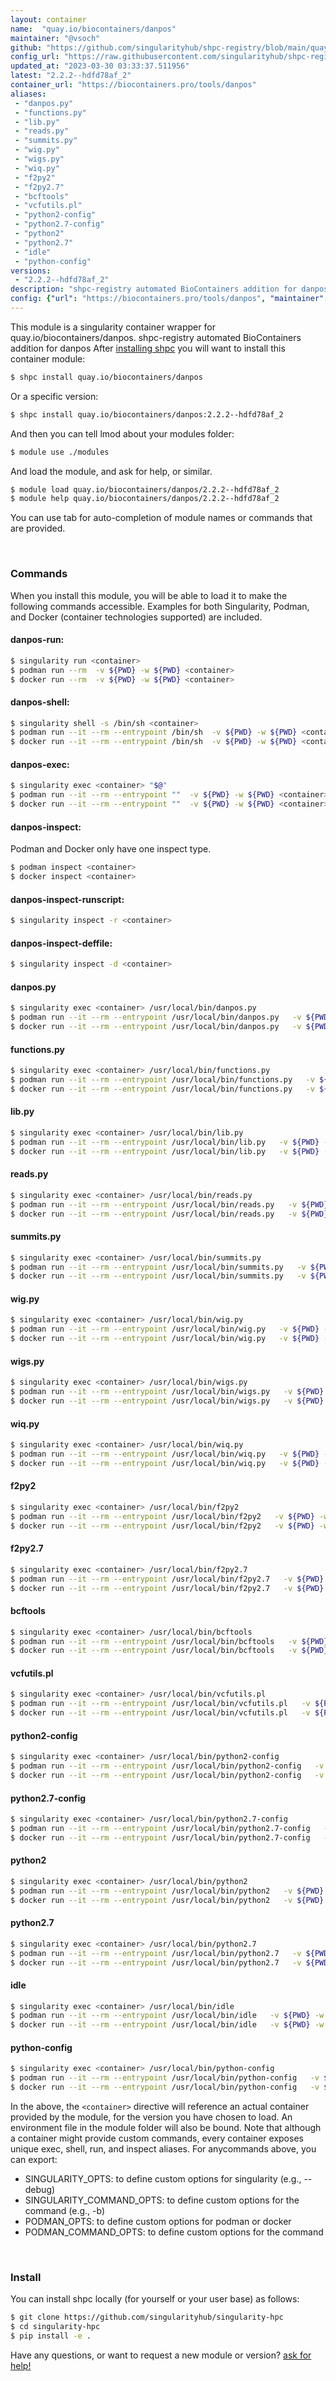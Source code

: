 ```yaml
---
layout: container
name:  "quay.io/biocontainers/danpos"
maintainer: "@vsoch"
github: "https://github.com/singularityhub/shpc-registry/blob/main/quay.io/biocontainers/danpos/container.yaml"
config_url: "https://raw.githubusercontent.com/singularityhub/shpc-registry/main/quay.io/biocontainers/danpos/container.yaml"
updated_at: "2023-03-30 03:33:37.511956"
latest: "2.2.2--hdfd78af_2"
container_url: "https://biocontainers.pro/tools/danpos"
aliases:
 - "danpos.py"
 - "functions.py"
 - "lib.py"
 - "reads.py"
 - "summits.py"
 - "wig.py"
 - "wigs.py"
 - "wiq.py"
 - "f2py2"
 - "f2py2.7"
 - "bcftools"
 - "vcfutils.pl"
 - "python2-config"
 - "python2.7-config"
 - "python2"
 - "python2.7"
 - "idle"
 - "python-config"
versions:
 - "2.2.2--hdfd78af_2"
description: "shpc-registry automated BioContainers addition for danpos"
config: {"url": "https://biocontainers.pro/tools/danpos", "maintainer": "@vsoch", "description": "shpc-registry automated BioContainers addition for danpos", "latest": {"2.2.2--hdfd78af_2": "sha256:b618af123e54b5df4f0b6f4ef61bcdb64e816c583fd28d6c61404081f24237e0"}, "tags": {"2.2.2--hdfd78af_2": "sha256:b618af123e54b5df4f0b6f4ef61bcdb64e816c583fd28d6c61404081f24237e0"}, "docker": "quay.io/biocontainers/danpos", "aliases": {"danpos.py": "/usr/local/bin/danpos.py", "functions.py": "/usr/local/bin/functions.py", "lib.py": "/usr/local/bin/lib.py", "reads.py": "/usr/local/bin/reads.py", "summits.py": "/usr/local/bin/summits.py", "wig.py": "/usr/local/bin/wig.py", "wigs.py": "/usr/local/bin/wigs.py", "wiq.py": "/usr/local/bin/wiq.py", "f2py2": "/usr/local/bin/f2py2", "f2py2.7": "/usr/local/bin/f2py2.7", "bcftools": "/usr/local/bin/bcftools", "vcfutils.pl": "/usr/local/bin/vcfutils.pl", "python2-config": "/usr/local/bin/python2-config", "python2.7-config": "/usr/local/bin/python2.7-config", "python2": "/usr/local/bin/python2", "python2.7": "/usr/local/bin/python2.7", "idle": "/usr/local/bin/idle", "python-config": "/usr/local/bin/python-config"}}
---
```


This module is a singularity container wrapper for quay.io/biocontainers/danpos.
shpc-registry automated BioContainers addition for danpos
After [installing shpc](#install) you will want to install this container module:


```bash
$ shpc install quay.io/biocontainers/danpos
```

Or a specific version:

```bash
$ shpc install quay.io/biocontainers/danpos:2.2.2--hdfd78af_2
```

And then you can tell lmod about your modules folder:

```bash
$ module use ./modules
```

And load the module, and ask for help, or similar.

```bash
$ module load quay.io/biocontainers/danpos/2.2.2--hdfd78af_2
$ module help quay.io/biocontainers/danpos/2.2.2--hdfd78af_2
```

You can use tab for auto-completion of module names or commands that are provided.

<br>

### Commands

When you install this module, you will be able to load it to make the following commands accessible.
Examples for both Singularity, Podman, and Docker (container technologies supported) are included.

#### danpos-run:

```bash
$ singularity run <container>
$ podman run --rm  -v ${PWD} -w ${PWD} <container>
$ docker run --rm  -v ${PWD} -w ${PWD} <container>
```

#### danpos-shell:

```bash
$ singularity shell -s /bin/sh <container>
$ podman run --it --rm --entrypoint /bin/sh  -v ${PWD} -w ${PWD} <container>
$ docker run --it --rm --entrypoint /bin/sh  -v ${PWD} -w ${PWD} <container>
```

#### danpos-exec:

```bash
$ singularity exec <container> "$@"
$ podman run --it --rm --entrypoint ""  -v ${PWD} -w ${PWD} <container> "$@"
$ docker run --it --rm --entrypoint ""  -v ${PWD} -w ${PWD} <container> "$@"
```

#### danpos-inspect:

Podman and Docker only have one inspect type.

```bash
$ podman inspect <container>
$ docker inspect <container>
```

#### danpos-inspect-runscript:

```bash
$ singularity inspect -r <container>
```

#### danpos-inspect-deffile:

```bash
$ singularity inspect -d <container>
```


#### danpos.py

```bash
$ singularity exec <container> /usr/local/bin/danpos.py
$ podman run --it --rm --entrypoint /usr/local/bin/danpos.py   -v ${PWD} -w ${PWD} <container> -c " $@"
$ docker run --it --rm --entrypoint /usr/local/bin/danpos.py   -v ${PWD} -w ${PWD} <container> -c " $@"
```


#### functions.py

```bash
$ singularity exec <container> /usr/local/bin/functions.py
$ podman run --it --rm --entrypoint /usr/local/bin/functions.py   -v ${PWD} -w ${PWD} <container> -c " $@"
$ docker run --it --rm --entrypoint /usr/local/bin/functions.py   -v ${PWD} -w ${PWD} <container> -c " $@"
```


#### lib.py

```bash
$ singularity exec <container> /usr/local/bin/lib.py
$ podman run --it --rm --entrypoint /usr/local/bin/lib.py   -v ${PWD} -w ${PWD} <container> -c " $@"
$ docker run --it --rm --entrypoint /usr/local/bin/lib.py   -v ${PWD} -w ${PWD} <container> -c " $@"
```


#### reads.py

```bash
$ singularity exec <container> /usr/local/bin/reads.py
$ podman run --it --rm --entrypoint /usr/local/bin/reads.py   -v ${PWD} -w ${PWD} <container> -c " $@"
$ docker run --it --rm --entrypoint /usr/local/bin/reads.py   -v ${PWD} -w ${PWD} <container> -c " $@"
```


#### summits.py

```bash
$ singularity exec <container> /usr/local/bin/summits.py
$ podman run --it --rm --entrypoint /usr/local/bin/summits.py   -v ${PWD} -w ${PWD} <container> -c " $@"
$ docker run --it --rm --entrypoint /usr/local/bin/summits.py   -v ${PWD} -w ${PWD} <container> -c " $@"
```


#### wig.py

```bash
$ singularity exec <container> /usr/local/bin/wig.py
$ podman run --it --rm --entrypoint /usr/local/bin/wig.py   -v ${PWD} -w ${PWD} <container> -c " $@"
$ docker run --it --rm --entrypoint /usr/local/bin/wig.py   -v ${PWD} -w ${PWD} <container> -c " $@"
```


#### wigs.py

```bash
$ singularity exec <container> /usr/local/bin/wigs.py
$ podman run --it --rm --entrypoint /usr/local/bin/wigs.py   -v ${PWD} -w ${PWD} <container> -c " $@"
$ docker run --it --rm --entrypoint /usr/local/bin/wigs.py   -v ${PWD} -w ${PWD} <container> -c " $@"
```


#### wiq.py

```bash
$ singularity exec <container> /usr/local/bin/wiq.py
$ podman run --it --rm --entrypoint /usr/local/bin/wiq.py   -v ${PWD} -w ${PWD} <container> -c " $@"
$ docker run --it --rm --entrypoint /usr/local/bin/wiq.py   -v ${PWD} -w ${PWD} <container> -c " $@"
```


#### f2py2

```bash
$ singularity exec <container> /usr/local/bin/f2py2
$ podman run --it --rm --entrypoint /usr/local/bin/f2py2   -v ${PWD} -w ${PWD} <container> -c " $@"
$ docker run --it --rm --entrypoint /usr/local/bin/f2py2   -v ${PWD} -w ${PWD} <container> -c " $@"
```


#### f2py2.7

```bash
$ singularity exec <container> /usr/local/bin/f2py2.7
$ podman run --it --rm --entrypoint /usr/local/bin/f2py2.7   -v ${PWD} -w ${PWD} <container> -c " $@"
$ docker run --it --rm --entrypoint /usr/local/bin/f2py2.7   -v ${PWD} -w ${PWD} <container> -c " $@"
```


#### bcftools

```bash
$ singularity exec <container> /usr/local/bin/bcftools
$ podman run --it --rm --entrypoint /usr/local/bin/bcftools   -v ${PWD} -w ${PWD} <container> -c " $@"
$ docker run --it --rm --entrypoint /usr/local/bin/bcftools   -v ${PWD} -w ${PWD} <container> -c " $@"
```


#### vcfutils.pl

```bash
$ singularity exec <container> /usr/local/bin/vcfutils.pl
$ podman run --it --rm --entrypoint /usr/local/bin/vcfutils.pl   -v ${PWD} -w ${PWD} <container> -c " $@"
$ docker run --it --rm --entrypoint /usr/local/bin/vcfutils.pl   -v ${PWD} -w ${PWD} <container> -c " $@"
```


#### python2-config

```bash
$ singularity exec <container> /usr/local/bin/python2-config
$ podman run --it --rm --entrypoint /usr/local/bin/python2-config   -v ${PWD} -w ${PWD} <container> -c " $@"
$ docker run --it --rm --entrypoint /usr/local/bin/python2-config   -v ${PWD} -w ${PWD} <container> -c " $@"
```


#### python2.7-config

```bash
$ singularity exec <container> /usr/local/bin/python2.7-config
$ podman run --it --rm --entrypoint /usr/local/bin/python2.7-config   -v ${PWD} -w ${PWD} <container> -c " $@"
$ docker run --it --rm --entrypoint /usr/local/bin/python2.7-config   -v ${PWD} -w ${PWD} <container> -c " $@"
```


#### python2

```bash
$ singularity exec <container> /usr/local/bin/python2
$ podman run --it --rm --entrypoint /usr/local/bin/python2   -v ${PWD} -w ${PWD} <container> -c " $@"
$ docker run --it --rm --entrypoint /usr/local/bin/python2   -v ${PWD} -w ${PWD} <container> -c " $@"
```


#### python2.7

```bash
$ singularity exec <container> /usr/local/bin/python2.7
$ podman run --it --rm --entrypoint /usr/local/bin/python2.7   -v ${PWD} -w ${PWD} <container> -c " $@"
$ docker run --it --rm --entrypoint /usr/local/bin/python2.7   -v ${PWD} -w ${PWD} <container> -c " $@"
```


#### idle

```bash
$ singularity exec <container> /usr/local/bin/idle
$ podman run --it --rm --entrypoint /usr/local/bin/idle   -v ${PWD} -w ${PWD} <container> -c " $@"
$ docker run --it --rm --entrypoint /usr/local/bin/idle   -v ${PWD} -w ${PWD} <container> -c " $@"
```


#### python-config

```bash
$ singularity exec <container> /usr/local/bin/python-config
$ podman run --it --rm --entrypoint /usr/local/bin/python-config   -v ${PWD} -w ${PWD} <container> -c " $@"
$ docker run --it --rm --entrypoint /usr/local/bin/python-config   -v ${PWD} -w ${PWD} <container> -c " $@"
```



In the above, the `<container>` directive will reference an actual container provided
by the module, for the version you have chosen to load. An environment file in the
module folder will also be bound. Note that although a container
might provide custom commands, every container exposes unique exec, shell, run, and
inspect aliases. For anycommands above, you can export:

 - SINGULARITY_OPTS: to define custom options for singularity (e.g., --debug)
 - SINGULARITY_COMMAND_OPTS: to define custom options for the command (e.g., -b)
 - PODMAN_OPTS: to define custom options for podman or docker
 - PODMAN_COMMAND_OPTS: to define custom options for the command

<br>

### Install

You can install shpc locally (for yourself or your user base) as follows:

```bash
$ git clone https://github.com/singularityhub/singularity-hpc
$ cd singularity-hpc
$ pip install -e .
```

Have any questions, or want to request a new module or version? [ask for help!](https://github.com/singularityhub/singularity-hpc/issues)